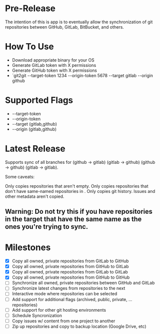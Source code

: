 # Pre-Release

The intention of this is app is to eventually allow the synchronization of git repositories between GitHub, GitLab, BitBucket, and others.

# How To Use

* Download appropriate binary for your OS
* Generate GitLab token with X permissions
* Generate GitHub token with X permissions
* `git2git --target-token 1234 --origin-token 5678 --target gitlab --origin github


# Supported Flags

* --target-token
* --origin-token
* --target (gitlab,github)
* --origin (gitlab,github)

# Latest Release
Supports sync of all branches for (github -> gitlab) (gitlab -> github) (github -> github) (gitlab -> gitlab).

Some caveats:

Only copies repositories that aren't empty.
Only copies repositories that don't have same-named repositories in .
Only copies git history. Issues and other metadata aren't copied.

## Warning: Do not try this if you have repositories in the target that have the same name as the ones you're trying to sync.

# Milestones

- [X] Copy all owned, private repositories from GitLab to GitHub
- [X] Copy all owned, private repositories from GitHub to GitLab
- [X] Copy all owned, private repositories from GitLab to GitLab
- [X] Copy all owned, private repositories from GitHub to GitHub
- [ ] Synchronize all owned, private repositories between GitHub and GitLab
- [ ] Synchronize latest changes from repositories to the next
- [ ] Interactive mode where repositories can be selected
- [ ] Add support for additional flags (archived, public, private, ... repositories)
- [ ] Add support for other git hosting environments
- [ ] Schedule Syncronization
- [ ] Copy issues w/ content from one project to another
- [ ] Zip up repositories and copy to backup location (Google Drive, etc)
